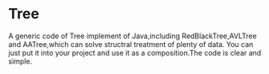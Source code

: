 # Tree
A generic code of Tree implement of Java,including RedBlackTree,AVLTree and AATree,which can solve structral treatment of plenty of data.
You can just put it into your project and use it as a composition.The code is clear and simple.
